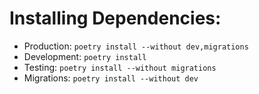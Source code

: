 # Installing Dependencies:
- Production: `poetry install --without dev,migrations`
- Development: `poetry install`
- Testing: `poetry install --without migrations`
- Migrations: `poetry install --without dev`

